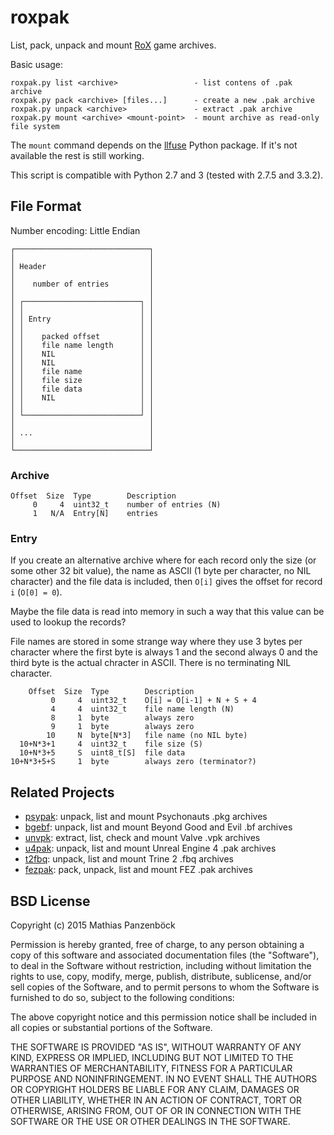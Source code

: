 roxpak
======

List, pack, unpack and mount [RoX](http://www.autofish.net/shrines/rox/) game archives.

Basic usage:

	roxpak.py list <archive>                 - list contens of .pak archive
	roxpak.py pack <archive> [files...]      - create a new .pak archive
	roxpak.py unpack <archive>               - extract .pak archive
	roxpak.py mount <archive> <mount-point>  - mount archive as read-only file system

The `mount` command depends on the [llfuse](https://code.google.com/p/python-llfuse/)
Python package. If it's not available the rest is still working.

This script is compatible with Python 2.7 and 3 (tested with 2.7.5 and 3.3.2).

File Format
-----------

Number encoding: Little Endian

	┌──────────────────────────────┐
	│                              │
	│ Header                       │
	│                              │
	│    number of entries         │
	│                              │
	│ ┌──────────────────────────┐ │
	│ │                          │ │
	│ │ Entry                    │ │
	│ │                          │ │
	│ │    packed offset         │ │
	│ │    file name length      │ │
	│ │    NIL                   │ │
	│ │    NIL                   │ │
	│ │    file name             │ │
	│ │    file size             │ │
	│ │    file data             │ │
	│ │    NIL                   │ │
	│ │                          │ │
	│ └──────────────────────────┘ │
	│                              │
	│ ...                          │
	│                              │
	└──────────────────────────────┘

### Archive

	Offset  Size  Type        Description
	     0     4  uint32_t    number of entries (N)
		 1   N/A  Entry[N]    entries

### Entry

If you create an alternative archive where for each record only the size (or
some other 32 bit value), the name as ASCII (1 byte per character, no NIL
character) and the file data is included, then `O[i]` gives the offset for
record `i` (`O[0] = 0`).

Maybe the file data is read into memory in such a way that this value can be
used to lookup the records?

File names are stored in some strange way where they use 3 bytes per character
where the first byte is always 1 and the second always 0 and the third byte is
the actual chracter in ASCII. There is no terminating NIL character.

	    Offset  Size  Type        Description
	         0     4  uint32_t    O[i] = O[i-1] + N + S + 4
	         4     4  uint32_t    file name length (N)
	         8     1  byte        always zero
	         9     1  byte        always zero
	        10     N  byte[N*3]   file name (no NIL byte)
	  10+N*3+1     4  uint32_t    file size (S)
      10+N*3+5     S  uint8_t[S]  file data
	10+N*3+5+S     1  byte        always zero (terminator?)

Related Projects
----------------

 * [psypak](https://github.com/panzi/psypak): unpack, list and mount Psychonauts .pkg archives
 * [bgebf](https://github.com/panzi/bgebf): unpack, list and mount Beyond Good and Evil .bf archives
 * [unvpk](https://bitbucket.org/panzi/unvpk): extract, list, check and mount Valve .vpk archives
 * [u4pak](https://github.com/panzi/u4pak): unpack, list and mount Unreal Engine 4 .pak archives
 * [t2fbq](https://github.com/panzi/t2fbq): unpack, list and mount Trine 2 .fbq archives
 * [fezpak](https://github.com/panzi/fezpak): pack, unpack, list and mount FEZ .pak archives

BSD License
-----------
Copyright (c) 2015 Mathias Panzenböck

Permission is hereby granted, free of charge, to any person obtaining a copy
of this software and associated documentation files (the "Software"), to deal
in the Software without restriction, including without limitation the rights
to use, copy, modify, merge, publish, distribute, sublicense, and/or sell
copies of the Software, and to permit persons to whom the Software is
furnished to do so, subject to the following conditions:

The above copyright notice and this permission notice shall be included in
all copies or substantial portions of the Software.

THE SOFTWARE IS PROVIDED "AS IS", WITHOUT WARRANTY OF ANY KIND, EXPRESS OR
IMPLIED, INCLUDING BUT NOT LIMITED TO THE WARRANTIES OF MERCHANTABILITY,
FITNESS FOR A PARTICULAR PURPOSE AND NONINFRINGEMENT. IN NO EVENT SHALL THE
AUTHORS OR COPYRIGHT HOLDERS BE LIABLE FOR ANY CLAIM, DAMAGES OR OTHER
LIABILITY, WHETHER IN AN ACTION OF CONTRACT, TORT OR OTHERWISE, ARISING FROM,
OUT OF OR IN CONNECTION WITH THE SOFTWARE OR THE USE OR OTHER DEALINGS IN
THE SOFTWARE.
